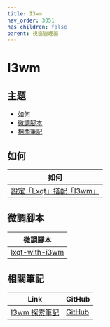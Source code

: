 ```yaml
---
title: I3wm
nav_order: 3051
has_children: false
parent: 視窗管理器
---
```



# I3wm


## 主題

* [如何](#如何)
* [微調腳本](#微調腳本)
* [相關筆記](#相關筆記)


## 如何

| 如何 |
| --- |
| [設定「Lxqt」搭配「I3wm」](https://samwhelp.github.io/note-about-lubuntu/read/howto/lxqt-with-wm/lxqt-with-i3wm.html) |


## 微調腳本

| 微調腳本 |
| --- |
| [lxqt-with-i3wm](https://github.com/samwhelp/lubuntu-adjustment/tree/main/prototype/main/alternative-config/lxqt-with-i3wm/Main) |


## 相關筆記

| Link | GitHub |
| ---- | ------ |
| [I3wm 探索筆記](https://samwhelp.github.io/note-about-i3wm/) | [GitHub](https://github.com/samwhelp/note-about-i3wm) |
